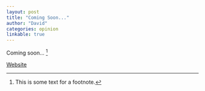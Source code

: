 ```yaml
---
layout: post
title: "Coming Soon..."
author: "David"
categories: opinion
linkable: true
---
```


Coming soon... [^1]

[Website](https://cmu-interactive-ai.github.io/)

[^1]: This is some text for a footnote.